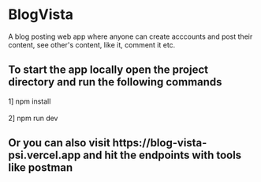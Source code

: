 # BlogVista
A blog posting web app where anyone can create acccounts and post their content, see other's content, like it, comment it etc.

<h2><b> To start the app locally open the project directory and run the following commands</b></h2>

1] npm install
<br>
<br>
2] npm run dev

<h2><b>Or you can also visit https://blog-vista-psi.vercel.app and hit the endpoints with tools like postman</b></h2>
